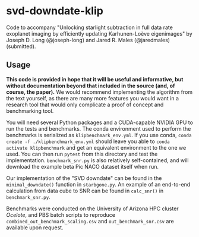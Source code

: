 # svd-downdate-klip

Code to accompany "Unlocking starlight subtraction in full data rate exoplanet imaging by efficiently updating Karhunen-Loève eigenimages" by Joseph D. Long (@joseph-long) and Jared R. Males (@jaredmales) (submitted).

## Usage

**This code is provided in hope that it will be useful and informative, but without documentation beyond that included in the source (and, of course, the paper).** We would recommend implementing the algorithm from the text yourself, as there are many more features you would want in a research tool that would only complicate a proof of concept and benchmarking tool.

You will need several Python packages and a CUDA-capable NVIDIA GPU to run the tests and benchmarks. The conda environment used to perform the benchmarks is serialized as `klipbenchmark_env.yml`. If you use conda, `conda create -f ./klipbenchmark_env.yml` should leave you able to `conda activate klipbenchmark` and get an equivalent environment to the one we used. You can then run `pytest` from this directory and test the implementation. `benchmark_snr.py` is also relatively self-contained, and will download the example beta Pic NACO dataset itself when run.

Our implementation of the "SVD downdate" can be found in the `minimal_downdate()` function in `starbgone.py`. An example of an end-to-end calculation from data cube to SNR can be found in `calc_snr()` in `benchmark_snr.py`.

Benchmarks were conducted on the University of Arizona HPC cluster _Ocelote_, and PBS batch scripts to reproduce `combined_out_benchmark_scaling.csv` and `out_benchmark_snr.csv` are available upon request.
